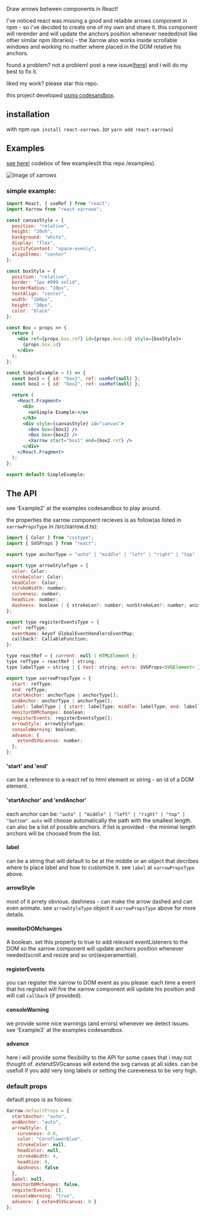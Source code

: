 Draw arrows between components in React!

I've noticed react was missing a good and relaible arrows component in npm - so i've decided to create one of my own and share it.
this component will rerender and will update the anchors position whenever needed(not like other similar npm libraries) - the Xarrow also works inside scrollable windows and working no matter where placed in the DOM relative his anchors.

found a problem? not a problem! post a new issue([here](https://github.com/Eliav2/react-xarrows/issues)) and i will do my best to fix it.

liked my work? please star this repo.

this project developed [using codesandbox](https://codesandbox.io/s/github/Eliav2/react-xarrows).

## installation

with npm `npm install react-xarrows`.
(or `yarn add react-xarrows`)

## Examples


[see here!](https://codesandbox.io/embed/github/Eliav2/react-xarrows/tree/master/examples?fontsize=14&hidenavigation=1&theme=dark) codebox of few examples(it this repo /examples).


![Image of xarrows](https://github.com/Eliav2/react-xarrows/blob/master/examples/images/react-xarrow-picture.png)

### simple example:

```jsx
import React, { useRef } from "react";
import Xarrow from "react-xarrows";

const canvasStyle = {
  position: "relative",
  height: "20vh",
  background: "white",
  display: "flex",
  justifyContent: "space-evenly",
  alignItems: "center"
};

const boxStyle = {
  position: "relative",
  border: "1px #999 solid",
  borderRadius: "10px",
  textAlign: "center",
  width: "100px",
  height: "30px",
  color: "black"
};

const Box = props => {
  return (
    <div ref={props.box.ref} id={props.box.id} style={boxStyle}>
      {props.box.id}
    </div>
  );
};

const SimpleExample = () => {
  const box1 = { id: "box1", ref: useRef(null) };
  const box2 = { id: "box2", ref: useRef(null) };

  return (
    <React.Fragment>
      <h3>
        <u>Simple Example:</u>
      </h3>
      <div style={canvasStyle} id="canvas">
        <Box box={box1} />
        <Box box={box2} />
        <Xarrow start="box1" end={box2.ref} />
      </div>
    </React.Fragment>
  );
};

export default SimpleExample;
```

## The API

see 'Example2' at the examples codesandbox to play around.

the properties the xarrow component recieves is as follow(as listed in `xarrowPropsType` in /src/xarrow.d.ts):

```jsx
import { Color } from "csstype";
import { SVGProps } from "react";

export type anchorType = "auto" | "middle" | "left" | "right" | "top" | "bottom";

export type arrowStyleType = {
  color: Color;
  strokeColor: Color;
  headColor: Color;
  strokeWidth: number;
  curveness: number;
  headSize: number;
  dashness: boolean | { strokeLen?: number; nonStrokeLen?: number; animation?: boolean | number };
};

export type registerEventsType = {
  ref: refType;
  eventName: keyof GlobalEventHandlersEventMap;
  callback?: CallableFunction;
};

type reactRef = { current: null | HTMLElement };
type refType = reactRef | string;
type labelType = string | { text: string; extra: SVGProps<SVGElement> };

export type xarrowPropsType = {
  start: refType;
  end: refType;
  startAnchor: anchorType | anchorType[];
  endAnchor: anchorType | anchorType[];
  label: labelType | { start: labelType; middle: labelType; end: labelType };
  monitorDOMchanges: boolean;
  registerEvents: registerEventsType[];
  arrowStyle: arrowStyleType;
  consoleWarning: boolean;
  advance: {
    extendSVGcanvas: number;
  };
};
```

#### 'start' and 'end'

can be a reference to a react ref to html element or string - an id of a DOM element.

#### 'startAnchor' and 'endAnchor'

each anchor can be: `"auto" | "middle" | "left" | "right" | "top" | "bottom"`.
`auto` will choose automatically the path with the smallest length.
can also be a list of possible anchors. if list is provided - the minimal length anchors will be choosed from the list.

#### label

can be a string that will default to be at the middle or an object that decribes where to place label and how to customize it. see `label` at `xarrowPropsType` above.

#### arrowStyle

most of it prrety obvious.
dashness - can make the arrow dashed and can even animate.
see `arrowStyleType` object it `xarrowPropsType` above for more details.

#### monitorDOMchanges

A boolean. set this property to true to add relevant eventListeners to the DOM so the xarrow component will update anchors position whenever needed(scroll and resize and so on)(experamential).

#### registerEvents

you can register the xarrow to DOM event as you please. each time a event that his registed will fire the xarrow component will update his position and will call `callback` (if provided).

#### consoleWarning

we provide some nice warnings (and errors) whenever we detect issues. see 'Example3' at the examples codesandbox.

#### advance

here i will provide some flexibility to the API for some cases that i may not thought of.
extendSVGcanvas will extend the svg canvas at all sides. can be usefull if you add very long labels or setting the cureveness to be very high.

### default props

default props is as folows:

```jsx
Xarrow.defaultProps = {
  startAnchor: "auto",
  endAnchor: "auto",
  arrowStyle: {
    curveness: 0.8,
    color: "CornflowerBlue",
    strokeColor: null,
    headColor: null,
    strokeWidth: 4,
    headSize: 6,
    dashness: false
  },
  label: null,
  monitorDOMchanges: false,
  registerEvents: [],
  consoleWarning: "true",
  advance: { extendSVGcanvas: 0 }
};
```

